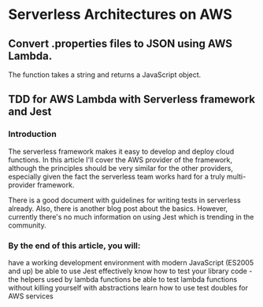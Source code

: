 # Serverless Architectures on AWS
## Convert .properties files to JSON using AWS Lambda.
The function takes a string and returns a JavaScript object.

## TDD for AWS Lambda with Serverless framework and Jest
### Introduction
The serverless framework makes it easy to develop and deploy cloud functions. In this article I'll cover the AWS provider of the framework, although the principles should be very similar for the other providers, especially given the fact the serverless team works hard for a truly multi-provider framework.

There is a good document with guidelines for writing tests in serverless already. Also, there is another blog post about the basics. However, currently there's no much information on using Jest which is trending in the community.

### By the end of this article, you will:
have a working development environment with modern JavaScript (ES2005 and up)
be able to use Jest effectively
know how to test your library code - the helpers used by lambda functions
be able to test lambda functions without killing yourself with abstractions
learn how to use test doubles for AWS services
